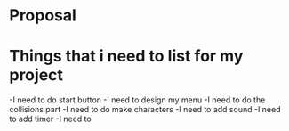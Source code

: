 # Proposal
# Things that i need to list for my project

-I need to do start button
-I need to  design my menu
-I need to do the collisions part
-I need to do make characters 
-I need to add sound
-I need to add timer
-I need to 


